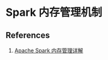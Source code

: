 # Spark 内存管理机制

## References

1. [Apache Spark 内存管理详解](https://www.ibm.com/developerworks/cn/analytics/library/ba-cn-apache-spark-memory-management/index.html)